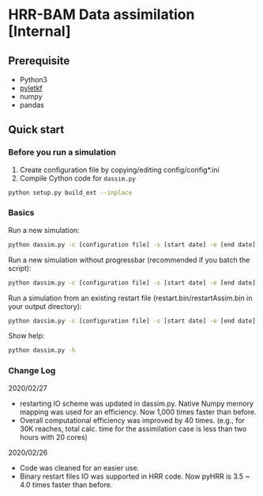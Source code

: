 # HRR-BAM Data assimilation [Internal]  

## Prerequisite
- Python3  
- [pyletkf](https://github.com/windsor718/pyletkf)  
- numpy  
- pandas  

## Quick start  
### Before you run a simulation  
1. Create configuration file by copying/editing config/config*.ini  
2. Compile Cython code for `dassim.py`  
```bash
python setup.py build_ext --inplace  
```
### Basics  
Run a new simulation:  
```bash
python dassim.py -c [configuration file] -s [start date] -e [end date]  -v
```
Run a new simulation without progressbar (recommended if you batch the script):  
```bash
python dassim.py -c [configuration file] -s [start date] -e [end date]  
```
Run a simulation from an existing restart file (restart.bin/restartAssim.bin in your output directory):  
```bash
python dassim.py -c [configuration file] -s [start date] -e [end date] --restart
```
Show help:
```bash
python dassim.py -h
```

### Change Log  
2020/02/27
- restarting IO scheme was updated in dassim.py. Native Numpy memory mapping was used for an efficiency. Now 1,000 times faster than before.
- Overall computational efficiency was improved by 40 times. (e.g., for 30K reaches, total calc. time for the assimilation case is less than two hours with 20 cores)  
  
2020/02/26  
- Code was cleaned for an easier use.  
- Binary restart files IO was supported in HRR code. Now pyHRR is 3.5 ~ 4.0 times faster than before.  
